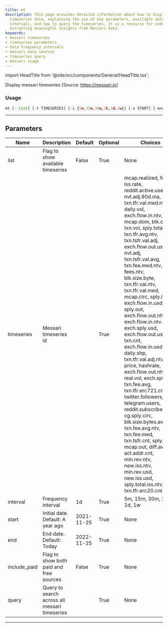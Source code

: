 ```yaml
---
title: mt
description: This page provides detailed information about how to display Messari
  timeseries data, explaining the use of key parameters, available data frequency
  intervals, and how to query the timeseries. It is a resource for understanding and
  extracting meaningful insights from Messari data.
keywords:
- messari timeseries
- timeseries parameters
- data frequency intervals
- messari data sources
- timeseries query
- messari usage
---
```


import HeadTitle from '@site/src/components/General/HeadTitle.tsx';

<HeadTitle title="crypto/dd/mt - Reference | OpenBB Terminal Docs" />

Display messari timeseries [Source: https://messari.io]

### Usage

```python
mt [--list] [-t TIMESERIES] [-i {5m,15m,30m,1h,1d,1w}] [-s START] [-end END] [--include-paid] [-q QUERY [QUERY ...]]
```

---

## Parameters

| Name | Description | Default | Optional | Choices |
| ---- | ----------- | ------- | -------- | ------- |
| list | Flag to show available timeseries | False | True | None |
| timeseries | Messari timeseries id |  | True | mcap.realized, fees, iss.rate, reddit.active.users, nvt.adj.90d.ma, txn.tfr.val.med.ntv, daily.vol, exch.flow.in.ntv, mcap.dom, blk.cnt, txn.vol, sply.total.iss, txn.tfr.avg.ntv, txn.tsfr.val.adj, exch.flow.out.usd, nvt.adj, txn.tsfr.val.avg, txn.fee.med.ntv, fees.ntv, blk.size.byte, txn.tfr.val.ntv, txn.tfr.val.med, mcap.circ, sply.liquid, exch.flow.in.usd, sply.out, exch.flow.out.ntv.incl, exch.flow.in.ntv.incl, exch.sply.usd, exch.flow.out.usd.incl, txn.cnt, exch.flow.in.usd.incl, daily.shp, txn.tfr.val.adj.ntv, price, hashrate, exch.flow.out.ntv, real.vol, exch.sply.ntv, txn.fee.avg, txn.tfr.erc721.cnt, twitter.followers, telegram.users, reddit.subscribers, cg.sply.circ, blk.size.bytes.avg, txn.fee.avg.ntv, txn.fee.med, txn.tsfr.cnt, sply.circ, mcap.out, diff.avg, act.addr.cnt, min.rev.ntv, new.iss.ntv, min.rev.usd, new.iss.usd, sply.total.iss.ntv, txn.tfr.erc20.cnt |
| interval | Frequency interval | 1d | True | 5m, 15m, 30m, 1h, 1d, 1w |
| start | Initial date. Default: A year ago | 2021-11-25 | True | None |
| end | End date. Default: Today | 2022-11-25 | True | None |
| include_paid | Flag to show both paid and free sources | False | True | None |
| query | Query to search across all messari timeseries |  | True | None |

---
